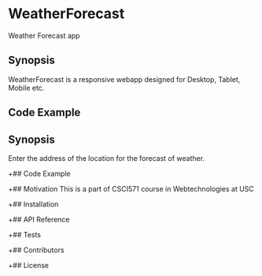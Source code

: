 # WeatherForecast
Weather Forecast app

## Synopsis
 
WeatherForecast is a responsive webapp designed for Desktop, Tablet, Mobile etc.

## Code Example
 
## Synopsis
Enter the address of the location for the forecast of weather. 

+## Code Example


+## Motivation
This is a part of CSCI571 course in Webtechnologies at USC

+## Installation

+## API Reference

+## Tests

+## Contributors

+## License



